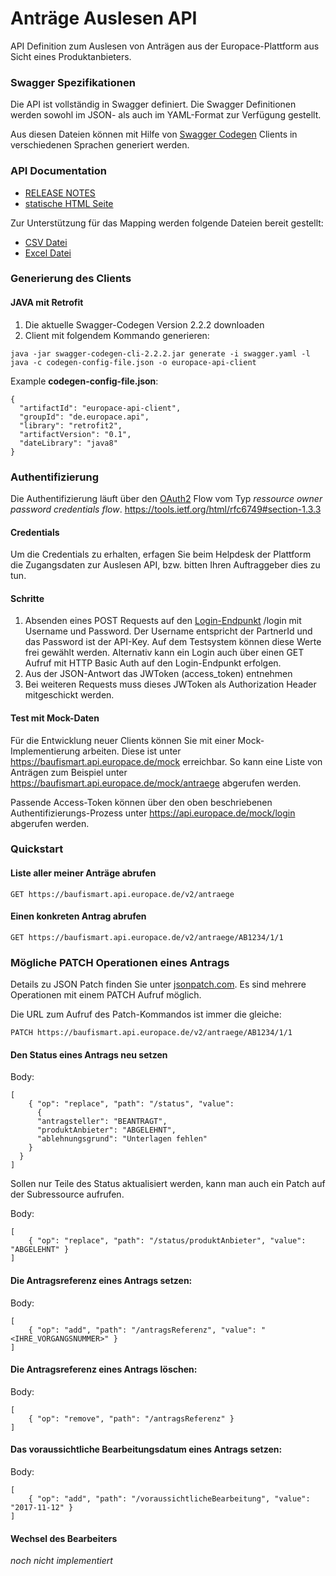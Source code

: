 # Anträge Auslesen API
API Definition zum Auslesen von Anträgen aus der Europace-Plattform aus Sicht eines Produktanbieters.

### Swagger Spezifikationen
Die API ist vollständig in Swagger definiert. Die Swagger Definitionen werden sowohl im JSON- als auch im YAML-Format zur Verfügung gestellt.

Aus diesen Dateien können mit Hilfe von [Swagger Codegen](https://github.com/swagger-api/swagger-codegen) Clients in verschiedenen Sprachen generiert werden.

### API Documentation

 - [RELEASE NOTES](https://github.com/hypoport/antraege-auslesen-api/releases)
 - [statische HTML Seite](http://htmlpreview.github.io?https://raw.githubusercontent.com/hypoport/antraege-auslesen-api/antraege-v2.3/Dokumentation/index.html)

Zur Unterstützung für das Mapping werden folgende Dateien bereit gestellt:
  - [CSV Datei](https://raw.githubusercontent.com/hypoport/antraege-auslesen-api/antraege-v2.3/definitions.csv)
  - [Excel Datei](https://raw.githubusercontent.com/hypoport/antraege-auslesen-api/antraege-v2.3/definitions.xls)

### Generierung des Clients
#### JAVA mit Retrofit

1. Die aktuelle Swagger-Codegen Version 2.2.2 downloaden
2. Client mit folgendem Kommando generieren:


```
java -jar swagger-codegen-cli-2.2.2.jar generate -i swagger.yaml -l java -c codegen-config-file.json -o europace-api-client
```

Example **codegen-config-file.json**:

```
{
  "artifactId": "europace-api-client",
  "groupId": "de.europace.api",
  "library": "retrofit2",
  "artifactVersion": "0.1",
  "dateLibrary": "java8"
}

```

### Authentifizierung

Die Authentifizierung läuft über den [OAuth2](https://oauth.net/2/) Flow vom Typ *ressource owner password credentials flow*.
https://tools.ietf.org/html/rfc6749#section-1.3.3


#### Credentials
Um die Credentials zu erhalten, erfagen Sie beim Helpdesk der Plattform die Zugangsdaten zur Auslesen API, bzw. bitten Ihren Auftraggeber dies zu tun.

#### Schritte 
1. Absenden eines POST Requests auf den [Login-Endpunkt](https://htmlpreview.github.io/?https://raw.githubusercontent.com/hypoport/antraege-auslesen-api/antraege-v2.3/Dokumentation/index.html#_oauth2) /login mit Username und Password. Der Username entspricht der PartnerId und das Password ist der API-Key. Auf dem Testsystem können diese Werte frei gewählt werden. Alternativ kann ein Login auch über einen GET Aufruf mit HTTP Basic Auth auf den Login-Endpunkt erfolgen.
2. Aus der JSON-Antwort das JWToken (access_token) entnehmen
3. Bei weiteren Requests muss dieses JWToken als Authorization Header mitgeschickt werden.

#### Test mit Mock-Daten
Für die Entwicklung neuer Clients können Sie mit einer Mock-Implementierung arbeiten. Diese ist unter https://baufismart.api.europace.de/mock erreichbar. So kann eine Liste von Anträgen zum Beispiel unter https://baufismart.api.europace.de/mock/antraege abgerufen werden.

Passende Access-Token können über den oben beschriebenen Authentifizierungs-Prozess unter https://api.europace.de/mock/login abgerufen werden.

### Quickstart

#### Liste aller meiner Anträge abrufen

```
GET https://baufismart.api.europace.de/v2/antraege
```

#### Einen konkreten Antrag abrufen

```
GET https://baufismart.api.europace.de/v2/antraege/AB1234/1/1
```

### Mögliche PATCH Operationen eines Antrags

Details zu JSON Patch finden Sie unter [jsonpatch.com](http://jsonpatch.com/).
Es sind mehrere Operationen mit einem PATCH Aufruf möglich. 

Die URL zum Aufruf des Patch-Kommandos ist immer die gleiche:
```
PATCH https://baufismart.api.europace.de/v2/antraege/AB1234/1/1
```

#### Den Status eines Antrags neu setzen

Body:
```
[
	{ "op": "replace", "path": "/status", "value": 
	  {
      "antragsteller": "BEANTRAGT",
      "produktAnbieter": "ABGELEHNT",
      "ablehnungsgrund": "Unterlagen fehlen"
    }
  }
]
```

Sollen nur Teile des Status aktualisiert werden, kann man auch ein Patch auf der Subressource aufrufen.

Body:
```
[
	{ "op": "replace", "path": "/status/produktAnbieter", "value": "ABGELEHNT" }
]
```

#### Die Antragsreferenz eines Antrags setzen:

Body:
```
[
	{ "op": "add", "path": "/antragsReferenz", "value": "<IHRE_VORGANGSNUMMER>" }
]
```

#### Die Antragsreferenz eines Antrags löschen:

Body:
```
[
	{ "op": "remove", "path": "/antragsReferenz" }
]
```

#### Das voraussichtliche Bearbeitungsdatum eines Antrags setzen:

Body:
```
[
	{ "op": "add", "path": "/voraussichtlicheBearbeitung", "value": "2017-11-12" }
]
```
#### Wechsel des Bearbeiters 

_noch nicht implementiert_